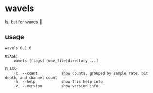 # wavels

ls, but for waves 🌊

## usage

```
wavels 0.1.0

USAGE:
    wavels [flags] [wav_file|directory ...]

FLAGS:
    -c, --count           show counts, grouped by sample rate, bit depth, and channel count
    -h, --help            show this help info
    -v, --version         show version info
```
